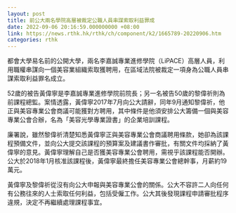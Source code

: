 ```yaml
---
layout: post
title: 前公大兩名學院高層被裁定公職人員串謀索取利益罪成
date: 2022-09-06 20:16:59.000000000 +08:00
link: https://news.rthk.hk/rthk/ch/component/k2/1665789-20220906.htm
categories: rthk
---
```


都會大學易名前的公開大學，兩名李嘉誠專業進修學院（LiPACE）高層人員，利用職權串謀向一個美容業組織索取獲聘用，在區域法院被裁定一項身為公職人員串謀索取利益罪名成立。

52歲的被告黃偉寧是李嘉誠專業進修學院前院長；另一名被告50歲的黎偉祈則為前課程總監。案情透露，黃偉寧2017年7月向公大請辭，同年9月通知黎偉祈，他正與美容專業公會商議可能獲對方聘用，其中條件是他須安排公大籌備一個與美容專業公會合辦，名為「美容光學專業證書」的企業培訓課程。

廉署說，雖然黎偉祈清楚知悉黃偉寧正與美容專業公會商議聘用條款，她卻為該課程預備文件，並向公大提交該課程的預算案及建議書作審批，有關文件均採納了黃偉寧的意見。黃偉寧理解自己是否獲美容專業公會聘用，需視乎該課程能否開辦。公大於2018年1月核准該課程後，黃偉寧最終擔任美容專業公會總幹事，月薪約19萬元。

黃偉寧及黎偉祈從沒有向公大申報與美容專業公會的關係。公大不容許二人向任何有公務往來的人士索取任何利益，包括受僱工作。公大其後發現課程申請審批程序違規，決定不再繼續處理課程事宜。
